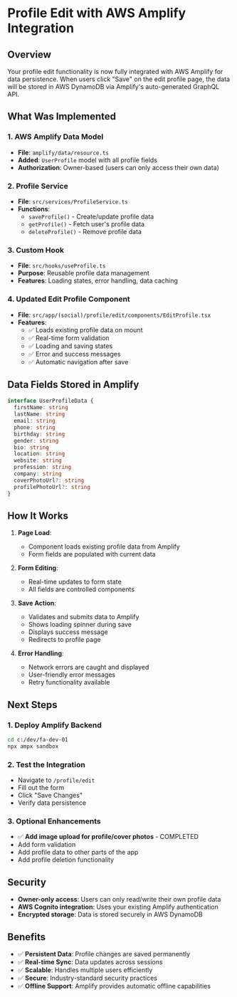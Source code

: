 # Profile Edit with AWS Amplify Integration

## Overview
Your profile edit functionality is now fully integrated with AWS Amplify for data persistence. When users click "Save" on the edit profile page, the data will be stored in AWS DynamoDB via Amplify's auto-generated GraphQL API.

## What Was Implemented

### 1. **AWS Amplify Data Model**
- **File**: `amplify/data/resource.ts`
- **Added**: `UserProfile` model with all profile fields
- **Authorization**: Owner-based (users can only access their own data)

### 2. **Profile Service**
- **File**: `src/services/ProfileService.ts`
- **Functions**:
  - `saveProfile()` - Create/update profile data
  - `getProfile()` - Fetch user's profile data
  - `deleteProfile()` - Remove profile data

### 3. **Custom Hook**
- **File**: `src/hooks/useProfile.ts`
- **Purpose**: Reusable profile data management
- **Features**: Loading states, error handling, data caching

### 4. **Updated Edit Profile Component**
- **File**: `src/app/(social)/profile/edit/components/EditProfile.tsx`
- **Features**:
  - ✅ Loads existing profile data on mount
  - ✅ Real-time form validation
  - ✅ Loading and saving states
  - ✅ Error and success messages
  - ✅ Automatic navigation after save

## Data Fields Stored in Amplify

```typescript
interface UserProfileData {
  firstName: string
  lastName: string
  email: string
  phone: string
  birthday: string
  gender: string
  bio: string
  location: string
  website: string
  profession: string
  company: string
  coverPhotoUrl?: string
  profilePhotoUrl?: string
}
```

## How It Works

1. **Page Load**: 
   - Component loads existing profile data from Amplify
   - Form fields are populated with current data

2. **Form Editing**:
   - Real-time updates to form state
   - All fields are controlled components

3. **Save Action**:
   - Validates and submits data to Amplify
   - Shows loading spinner during save
   - Displays success message
   - Redirects to profile page

4. **Error Handling**:
   - Network errors are caught and displayed
   - User-friendly error messages
   - Retry functionality available

## Next Steps

### 1. Deploy Amplify Backend
```bash
cd c:/dev/fa-dev-01
npx ampx sandbox
```

### 2. Test the Integration
- Navigate to `/profile/edit`
- Fill out the form
- Click "Save Changes"
- Verify data persistence

### 3. Optional Enhancements
- ✅ **Add image upload for profile/cover photos** - COMPLETED
- Add form validation
- Add profile data to other parts of the app
- Add profile deletion functionality

## Security
- **Owner-only access**: Users can only read/write their own profile data
- **AWS Cognito integration**: Uses your existing Amplify authentication
- **Encrypted storage**: Data is stored securely in AWS DynamoDB

## Benefits
- ✅ **Persistent Data**: Profile changes are saved permanently
- ✅ **Real-time Sync**: Data updates across sessions
- ✅ **Scalable**: Handles multiple users efficiently
- ✅ **Secure**: Industry-standard security practices
- ✅ **Offline Support**: Amplify provides automatic offline capabilities

